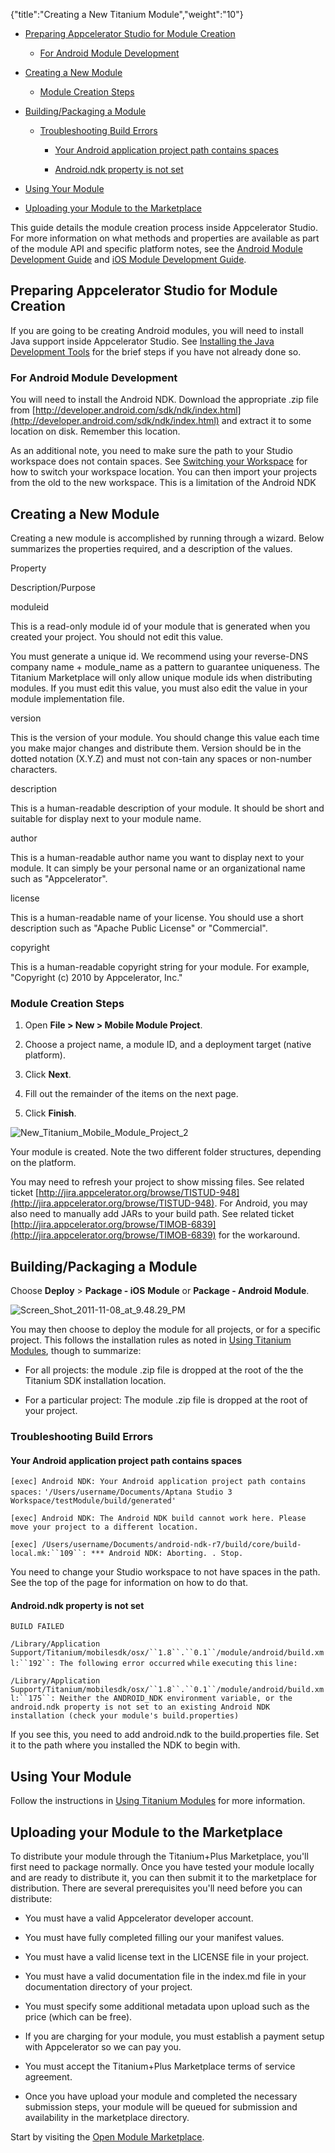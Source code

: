 {"title":"Creating a New Titanium Module","weight":"10"}

* [Preparing Appcelerator Studio for Module Creation](#PreparingAppceleratorStudioforModuleCreation)

  * [For Android Module Development](#ForAndroidModuleDevelopment)

* [Creating a New Module](#CreatingaNewModule)

  * [Module Creation Steps](#ModuleCreationSteps)

* [Building/Packaging a Module](#Building/PackagingaModule)

  * [Troubleshooting Build Errors](#TroubleshootingBuildErrors)

    * [Your Android application project path contains spaces](#YourAndroidapplicationprojectpathcontainsspaces)

    * [Android.ndk property is not set](#Android.ndkpropertyisnotset)

* [Using Your Module](#UsingYourModule)

* [Uploading your Module to the Marketplace](#UploadingyourModuletotheMarketplace)


This guide details the module creation process inside Appcelerator Studio. For more information on what methods and properties are available as part of the module API and specific platform notes, see the [Android Module Development Guide](/docs/appc/Titanium_SDK/Titanium_SDK_How-tos/Extending_Titanium_Mobile/Android_Module_Development_Guide/) and [iOS Module Development Guide](/docs/appc/Titanium_SDK/Titanium_SDK_How-tos/Extending_Titanium_Mobile/iOS_Module_Development_Guide/).

## Preparing Appcelerator Studio for Module Creation

If you are going to be creating Android modules, you will need to install Java support inside Appcelerator Studio. See [Installing the Java Development Tools](/docs/appc/Axway_Appcelerator_Studio/Axway_Appcelerator_Studio_Getting_Started/Installing_the_Java_Development_Tools/) for the brief steps if you have not already done so.

### For Android Module Development

You will need to install the Android NDK. Download the appropriate .zip file from [http://developer.android.com/sdk/ndk/index.html](http://developer.android.com/sdk/ndk/index.html) and extract it to some location on disk. Remember this location.

As an additional note, you need to make sure the path to your Studio workspace does not contain spaces. See [Switching your Workspace](/docs/appc/Axway_Appcelerator_Studio/Axway_Appcelerator_Studio_Guide/Basic_Concepts/Switching_your_Workspace/) for how to switch your workspace location. You can then import your projects from the old to the new workspace. This is a limitation of the Android NDK

## Creating a New Module

Creating a new module is accomplished by running through a wizard. Below summarizes the properties required, and a description of the values.

Property

Description/Purpose

moduleid

This is a read-only module id of your module that is generated when you created your project. You should not edit this value.

You must generate a unique id. We recommend using your reverse-DNS company name + module\_name as a pattern to guarantee uniqueness. The Titanium Marketplace will only allow unique module ids when distributing modules. If you must edit this value, you must also edit the value in your module implementation file.

version

This is the version of your module. You should change this value each time you make major changes and distribute them. Version should be in the dotted notation (X.Y.Z) and must not con-tain any spaces or non-number characters.

description

This is a human-readable description of your module. It should be short and suitable for display next to your module name.

author

This is a human-readable author name you want to display next to your module. It can simply be your personal name or an organizational name such as "Appcelerator".

license

This is a human-readable name of your license. You should use a short description such as "Apache Public License" or "Commercial".

copyright

This is a human-readable copyright string for your module. For example, "Copyright (c) 2010 by Appcelerator, Inc."

### Module Creation Steps

1. Open **File > New > Mobile Module Project**.

2. Choose a project name, a module ID, and a deployment target (native platform).

3. Click **Next**.

4. Fill out the remainder of the items on the next page.

5. Click **Finish**.

  ![New_Titanium_Mobile_Module_Project_2](/Images/appc/download/attachments/30083142/New_Titanium_Mobile_Module_Project_2.png)

Your module is created. Note the two different folder structures, depending on the platform.

You may need to refresh your project to show missing files. See related ticket [http://jira.appcelerator.org/browse/TISTUD-948](http://jira.appcelerator.org/browse/TISTUD-948). For Android, you may also need to manually add JARs to your build path. See related ticket [http://jira.appcelerator.org/browse/TIMOB-6839](http://jira.appcelerator.org/browse/TIMOB-6839) for the workaround.

## Building/Packaging a Module

Choose **Deploy** > **Package - iOS** **Module** or **Package - Android Module**.

![Screen_Shot_2011-11-08_at_9.48.29_PM](/Images/appc/download/attachments/30083142/Screen_Shot_2011-11-08_at_9.48.29_PM.png)

You may then choose to deploy the module for all projects, or for a specific project. This follows the installation rules as noted in [Using Titanium Modules](/docs/appc/Axway_Appcelerator_Studio/Axway_Appcelerator_Studio_Guide/Titanium_Development/Titanium_Modules/Using_Titanium_Modules/), though to summarize:

* For all projects: the module .zip file is dropped at the root of the the Titanium SDK installation location.

* For a particular project: The module .zip file is dropped at the root of your project.


### Troubleshooting Build Errors

#### Your Android application project path contains spaces

`[exec] Android NDK: Your Android application project path contains spaces:` `'/Users/username/Documents/Aptana Studio 3 Workspace/testModule/build/generated'`

`[exec] Android NDK: The Android NDK build cannot work here. Please move your project to a different location.`

`[exec] /Users/username/Documents/android-ndk-r7/build/core/build-local.mk:``109``: *** Android NDK: Aborting. . Stop.`

You need to change your Studio workspace to not have spaces in the path. See the top of the page for information on how to do that.

#### Android.ndk property is not set

`BUILD FAILED`

`/Library/Application Support/Titanium/mobilesdk/osx/``1.8``.``0.1``/module/android/build.xml:``192``: The following error occurred` `while` `executing` `this` `line:`

`/Library/Application Support/Titanium/mobilesdk/osx/``1.8``.``0.1``/module/android/build.xml:``175``: Neither the ANDROID_NDK environment variable, or the android.ndk property is not set to an existing Android NDK installation (check your module's build.properties)`

If you see this, you need to add android.ndk to the build.properties file. Set it to the path where you installed the NDK to begin with.

## Using Your Module

Follow the instructions in [Using Titanium Modules](/docs/appc/Axway_Appcelerator_Studio/Axway_Appcelerator_Studio_Guide/Titanium_Development/Titanium_Modules/Using_Titanium_Modules/) for more information.

## Uploading your Module to the Marketplace

To distribute your module through the Titanium+Plus Marketplace, you'll first need to package normally. Once you have tested your module locally and are ready to distribute it, you can then submit it to the marketplace for distribution. There are several prerequisites you'll need before you can distribute:

* You must have a valid Appcelerator developer account.

* You must have fully completed filling our your manifest values.

* You must have a valid license text in the LICENSE file in your project.

* You must have a valid documentation file in the index.md file in your documentation directory of your project.

* You must specify some additional metadata upon upload such as the price (which can be free).

* If you are charging for your module, you must establish a payment setup with Appcelerator so we can pay you.

* You must accept the Titanium+Plus Marketplace terms of service agreement.

* Once you have upload your module and completed the necessary submission steps, your module will be queued for submission and availability in the marketplace directory.


Start by visiting the [Open Module Marketplace](https://marketplace.appcelerator.com).
